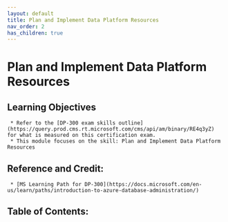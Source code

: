 ```yaml
---
layout: default
title: Plan and Implement Data Platform Resources
nav_order: 2
has_children: true
---
```


# Plan and Implement Data Platform Resources

  ## Learning Objectives

     * Refer to the [DP-300 exam skills outline](https://query.prod.cms.rt.microsoft.com/cms/api/am/binary/RE4q3yZ) for what is measured on this certification exam. 
     * This module focuses on the skill: Plan and Implement Data Platform Resources 


  ## Reference and Credit:  

     * [MS Learning Path for DP-300](https://docs.microsoft.com/en-us/learn/paths/introduction-to-azure-database-administration/)

  ## Table of Contents:


